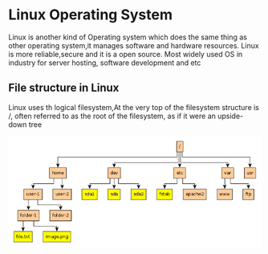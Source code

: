 # Linux Operating System
Linux is another kind of Operating system which does the same thing as other operating system,it manages software and hardware resources. Linux is more reliable,secure and it is a open source. Most widely used OS in industry for server hosting, software development and etc

## File structure in Linux
Linux uses th logical filesystem,At the very top of the filesystem structure is /, often referred to as the root of the filesystem, as if it were an upside-down tree

![Linux Filesystem](linux-fs.png)
    
